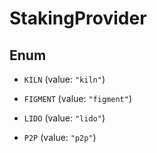 

# StakingProvider

## Enum


* `KILN` (value: `"kiln"`)

* `FIGMENT` (value: `"figment"`)

* `LIDO` (value: `"lido"`)

* `P2P` (value: `"p2p"`)



